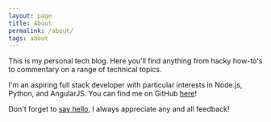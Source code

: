 ```yaml
---
layout: page
title: About
permalink: /about/
tags: about
---
```



This is my personal tech blog. Here you'll find anything from hacky how-to's to commentary on a range of technical topics.

I'm an aspiring full stack developer with particular interests in Node.js, Python, and AngularJS. You can find me on GitHub [here](http://www.github.com/hawkins)!

Don't forget to [say hello](http://hawkins.github.io/contact/), I always appreciate any and all feedback!
